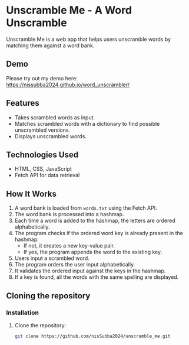 # Unscramble Me - A Word Unscramble

Unscramble Me is a web app that helps users unscramble words by matching them against a word bank.

## Demo
Please try out my demo here: https://nissubba2024.github.io/word_unscrambler/

## Features
- Takes scrambled words as input.
- Matches scrambled words with a dictionary to find possible unscrambled versions.
- Displays unscrambled words.

## Technologies Used
- HTML, CSS, JavaScript
- Fetch API for data retrieval

## How It Works
1. A word bank is loaded from `words.txt` using the Fetch API.
2. The word bank is processed into a hashmap.
3. Each time a word is added to the hashmap, the letters are ordered alphabetically.
4. The program checks if the ordered word key is already present in the hashmap:
    - If not, it creates a new key-value pair.
    - If yes, the program appends the word to the existing key.
5. Users input a scrambled word.
6. The program orders the user input alphabetically.
7. It validates the ordered input against the keys in the hashmap.
8. If a key is found, all the words with the same spelling are displayed.

## Cloning the repository

### Installation
1. Clone the repository:
   ```bash
   git clone https://github.com/nisSubba2024/unscramble_me.git
   ```

